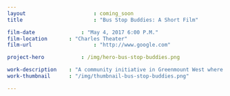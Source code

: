 ```yaml
---
layout 						: coming_soon
title 						: "Bus Stop Buddies: A Short Film"

film-date 				: "May 4, 2017 6:00 P.M."
film-location 		: "Charles Theater"
film-url 					: "http://www.google.com"

project-hero 			: /img/hero-bus-stop-buddies.png

work-description 	: "A community initiative in Greenmount West where adults stand with elementary youth each morning in an effort to provide a positive start to their days."
work-thumbnail		: "/img/thumbnail-bus-stop-buddies.png"

---
```


